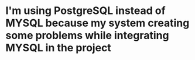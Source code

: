 <h1>I'm using PostgreSQL instead of MYSQL because my system  creating some problems while integrating  MYSQL in the project</h1>
